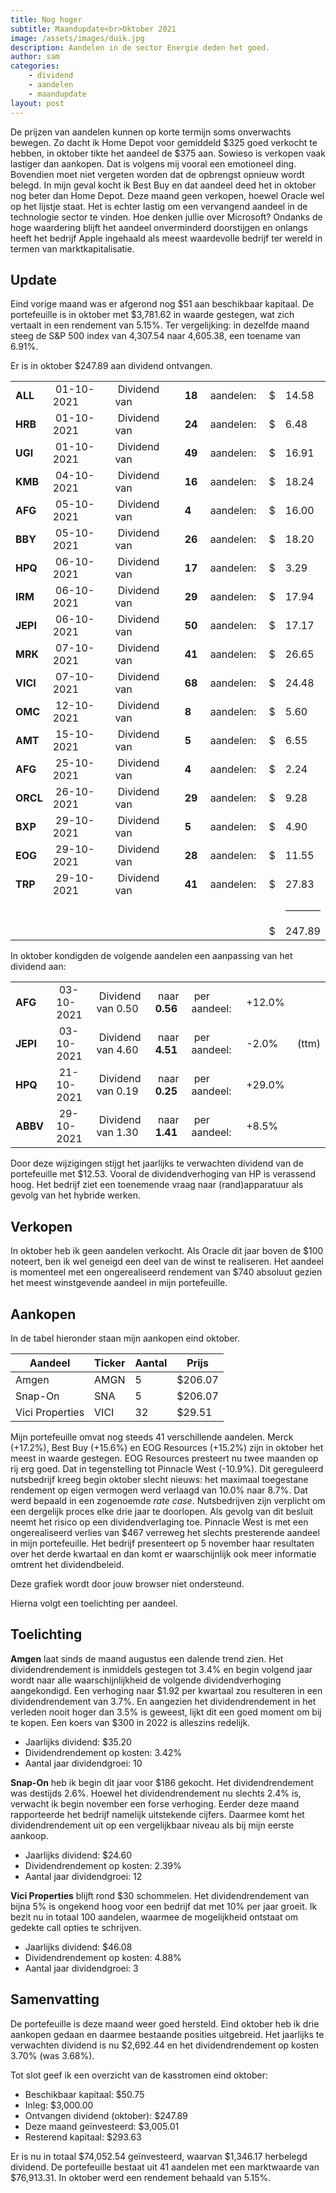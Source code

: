 ```yaml
---
title: Nog hoger
subtitle: Maandupdate<br>Oktober 2021
image: /assets/images/duik.jpg
description: Aandelen in de sector Energie deden het goed.
author: sam
categories:
    - dividend
    - aandelen
    - maandupdate
layout: post
---
```


De prijzen van aandelen kunnen op korte termijn soms onverwachts bewegen. Zo dacht ik Home Depot voor gemiddeld $325 goed verkocht te hebben, in oktober tikte het aandeel de $375 aan. Sowieso is verkopen vaak lastiger dan aankopen. Dat is volgens mij vooral een emotioneel ding. Bovendien moet niet vergeten worden dat de opbrengst opnieuw wordt belegd. In mijn geval kocht ik Best Buy en dat aandeel deed het in oktober nog beter dan Home Depot. Deze maand geen verkopen, hoewel Oracle wel op het lijstje staat. Het is echter lastig om een vervangend aandeel in de technologie sector te vinden. Hoe denken jullie over Microsoft? Ondanks de hoge waardering blijft het aandeel onverminderd doorstijgen en onlangs heeft het bedrijf Apple ingehaald als meest waardevolle bedrijf ter wereld in termen van marktkapitalisatie.

## Update

Eind vorige maand was er afgerond nog $51 aan beschikbaar kapitaal. De portefeuille is in oktober met $3,781.62 in waarde gestegen, wat zich vertaalt in een rendement van 5.15%. Ter vergelijking: in dezelfde maand steeg de S&P 500 index van 4,307.54 naar 4,605.38, een toename van 6.91%.

Er is in oktober $247.89 aan dividend ontvangen.

<div class="blog-list">
  <table>
    <tbody>
      <tr><td><b>ALL</b></td><td>&nbsp;01-10-2021</td><td>&nbsp;Dividend van</td><td>&nbsp;<b>18</b></td><td>&nbsp;aandelen:</td><td>&nbsp;$</td><td>14.58</td></tr>
      <tr><td><b>HRB</b></td><td>&nbsp;01-10-2021</td><td>&nbsp;Dividend van</td><td>&nbsp;<b>24</b></td><td>&nbsp;aandelen:</td><td>&nbsp;$</td><td>6.48</td></tr>
      <tr><td><b>UGI</b></td><td>&nbsp;01-10-2021</td><td>&nbsp;Dividend van</td><td>&nbsp;<b>49</b></td><td>&nbsp;aandelen:</td><td>&nbsp;$</td><td>16.91</td></tr>
      <tr><td><b>KMB</b></td><td>&nbsp;04-10-2021</td><td>&nbsp;Dividend van</td><td>&nbsp;<b>16</b></td><td>&nbsp;aandelen:</td><td>&nbsp;$</td><td>18.24</td></tr>
      <tr><td><b>AFG</b></td><td>&nbsp;05-10-2021</td><td>&nbsp;Dividend van</td><td>&nbsp;<b>4</b></td><td>&nbsp;aandelen:</td><td>&nbsp;$</td><td>16.00</td></tr>
      <tr><td><b>BBY</b></td><td>&nbsp;05-10-2021</td><td>&nbsp;Dividend van</td><td>&nbsp;<b>26</b></td><td>&nbsp;aandelen:</td><td>&nbsp;$</td><td>18.20</td></tr>
      <tr><td><b>HPQ</b></td><td>&nbsp;06-10-2021</td><td>&nbsp;Dividend van</td><td>&nbsp;<b>17</b></td><td>&nbsp;aandelen:</td><td>&nbsp;$</td><td>3.29</td></tr>
      <tr><td><b>IRM</b></td><td>&nbsp;06-10-2021</td><td>&nbsp;Dividend van</td><td>&nbsp;<b>29</b></td><td>&nbsp;aandelen:</td><td>&nbsp;$</td><td>17.94</td></tr>
      <tr><td><b>JEPI</b></td><td>&nbsp;06-10-2021</td><td>&nbsp;Dividend van</td><td>&nbsp;<b>50</b></td><td>&nbsp;aandelen:</td><td>&nbsp;$</td><td>17.17</td></tr>
      <tr><td><b>MRK</b></td><td>&nbsp;07-10-2021</td><td>&nbsp;Dividend van</td><td>&nbsp;<b>41</b></td><td>&nbsp;aandelen:</td><td>&nbsp;$</td><td>26.65</td></tr>
      <tr><td><b>VICI</b></td><td>&nbsp;07-10-2021</td><td>&nbsp;Dividend van</td><td>&nbsp;<b>68</b></td><td>&nbsp;aandelen:</td><td>&nbsp;$</td><td>24.48</td></tr>
      <tr><td><b>OMC</b></td><td>&nbsp;12-10-2021</td><td>&nbsp;Dividend van</td><td>&nbsp;<b>8</b></td><td>&nbsp;aandelen:</td><td>&nbsp;$</td><td>5.60</td></tr>
      <tr><td><b>AMT</b></td><td>&nbsp;15-10-2021</td><td>&nbsp;Dividend van</td><td>&nbsp;<b>5</b></td><td>&nbsp;aandelen:</td><td>&nbsp;$</td><td>6.55</td></tr>
      <tr><td><b>AFG</b></td><td>&nbsp;25-10-2021</td><td>&nbsp;Dividend van</td><td>&nbsp;<b>4</b></td><td>&nbsp;aandelen:</td><td>&nbsp;$</td><td>2.24</td></tr>
      <tr><td><b>ORCL</b></td><td>&nbsp;26-10-2021</td><td>&nbsp;Dividend van</td><td>&nbsp;<b>29</b></td><td>&nbsp;aandelen:</td><td>&nbsp;$</td><td>9.28</td></tr>
      <tr><td><b>BXP</b></td><td>&nbsp;29-10-2021</td><td>&nbsp;Dividend van</td><td>&nbsp;<b>5</b></td><td>&nbsp;aandelen:</td><td>&nbsp;$</td><td>4.90</td></tr>
      <tr><td><b>EOG</b></td><td>&nbsp;29-10-2021</td><td>&nbsp;Dividend van</td><td>&nbsp;<b>28</b></td><td>&nbsp;aandelen:</td><td>&nbsp;$</td><td>11.55</td></tr>
      <tr><td><b>TRP</b></td><td>&nbsp;29-10-2021</td><td>&nbsp;Dividend van</td><td>&nbsp;<b>41</b></td><td>&nbsp;aandelen:</td><td>&nbsp;$</td><td>27.83</td></tr>
	  <tr><td></td><td></td><td></td><td></td><td></td><td></td><td><hr style="background-color:black"></td></tr>
	  <tr><td></td><td></td><td></td><td></td><td></td><td>&nbsp;$</td><td>247.89</td></tr>
    </tbody>
  </table>
</div>

In oktober kondigden de volgende aandelen een aanpassing van het dividend aan:

<div class="blog-list">
  <table>
    <tbody>
	  <tr><td><b>AFG&nbsp;</b></td><td>&nbsp;03-10-2021</td><td>&nbsp;Dividend van 0.50</td><td>&nbsp;naar <b>0.56</b></td><td>&nbsp;per aandeel:</td><td>&nbsp;+12.0%</td><td></td></tr>
	  <tr><td><b>JEPI&nbsp;</b></td><td>&nbsp;03-10-2021</td><td>&nbsp;Dividend van 4.60</td><td>&nbsp;naar <b>4.51</b></td><td>&nbsp;per aandeel:</td><td>&nbsp;-2.0%</td><td>&nbsp;(ttm)</td></tr>
      <tr><td><b>HPQ&nbsp;</b></td><td>&nbsp;21-10-2021</td><td>&nbsp;Dividend van 0.19</td><td>&nbsp;naar <b>0.25</b></td><td>&nbsp;per aandeel:</td><td>&nbsp;+29.0%</td><td></td></tr>
	  <tr><td><b>ABBV&nbsp;</b></td><td>&nbsp;29-10-2021</td><td>&nbsp;Dividend van 1.30</td><td>&nbsp;naar <b>1.41</b></td><td>&nbsp;per aandeel:</td><td>&nbsp;+8.5%</td><td></td></tr>
    </tbody>
  </table>
</div>

Door deze wijzigingen stijgt het jaarlijks te verwachten dividend van de portefeuille met $12.53. Vooral de dividendverhoging van HP is verassend hoog. Het bedrijf ziet een toenemende vraag naar (rand)apparatuur als gevolg van het hybride werken.

## Verkopen

In oktober heb ik geen aandelen verkocht. Als Oracle dit jaar boven de $100 noteert, ben ik wel geneigd een deel van de winst te realiseren. Het aandeel is momenteel met een ongerealiseerd rendement van $740 absoluut gezien het meest winstgevende aandeel in mijn portefeuille.

## Aankopen

In de tabel hieronder staan mijn aankopen eind oktober.

| Aandeel            | Ticker | Aantal | Prijs   |
|--------------------| -------| -------| --------|
| Amgen              | AMGN   | 5      | $206.07 |
| Snap-On            | SNA    | 5      | $206.07 |
| Vici Properties    | VICI   | 32     | $29.51  |

Mijn portefeuille omvat nog steeds 41 verschillende aandelen. Merck (+17.2%), Best Buy (+15.6%) en EOG Resources (+15.2%) zijn in oktober het meest in waarde gestegen. EOG Resources presteert nu twee maanden op rij erg goed. Dat in tegenstelling tot Pinnacle West (-10.9%). Dit gereguleerd nutsbedrijf kreeg begin oktober slecht nieuws: het maximaal toegestane rendement op eigen vermogen werd verlaagd van 10.0% naar 8.7%. Dat werd bepaald in een zogenoemde *rate case*. Nutsbedrijven zijn verplicht om een dergelijk proces elke drie jaar te doorlopen. Als gevolg van dit besluit neemt het risico op een dividendverlaging toe. Pinnacle West is met een ongerealiseerd verlies van $467 verreweg het slechts presterende aandeel in mijn portefeuille. Het bedrijf presenteert op 5 november haar resultaten over het derde kwartaal en dan komt er waarschijnlijk ook meer informatie omtrent het dividendbeleid.

<div class="chart-wrapper">
    <canvas id="weights" width="400" height="200" align="left">Deze grafiek wordt door jouw browser niet ondersteund.</canvas>
</div>
<script src="{{site.baseurl}}/assets/js/charts/2021-11-01-script.js"></script>

Hierna volgt een toelichting per aandeel.

## Toelichting

**Amgen** laat sinds de maand augustus een dalende trend zien. Het dividendrendement is inmiddels gestegen tot 3.4% en begin volgend jaar wordt naar alle waarschijnlijkheid de volgende dividendverhoging aangekondigd. Een verhoging naar $1.92 per kwartaal zou resulteren in een dividendrendement van 3.7%. En aangezien het dividendrendement in het verleden nooit hoger dan 3.5% is geweest, lijkt dit een goed moment om bij te kopen. Een koers van $300 in 2022 is alleszins redelijk.

<ul class="blog-list">
  <li>Jaarlijks dividend: $35.20</li>
  <li>Dividendrendement op kosten: 3.42%</li>
  <li>Aantal jaar dividendgroei: 10</li>
</ul>

**Snap-On** heb ik begin dit jaar voor $186 gekocht. Het dividendrendement was destijds 2.6%. Hoewel het dividendrendement nu slechts 2.4% is, verwacht ik begin november een forse verhoging. Eerder deze maand rapporteerde het bedrijf namelijk uitstekende cijfers. Daarmee komt het dividendrendement uit op een vergelijkbaar niveau als bij mijn eerste aankoop.

<ul class="blog-list">
  <li>Jaarlijks dividend: $24.60</li>
  <li>Dividendrendement op kosten: 2.39%</li>
  <li>Aantal jaar dividendgroei: 12</li>
</ul>

**Vici Properties** blijft rond $30 schommelen. Het dividendrendement van bijna 5% is ongekend hoog voor een bedrijf dat met 10% per jaar groeit. Ik bezit nu in totaal 100 aandelen, waarmee de mogelijkheid ontstaat om gedekte call opties te schrijven.

<ul class="blog-list">
  <li>Jaarlijks dividend: $46.08</li>
  <li>Dividendrendement op kosten: 4.88%</li>
  <li>Aantal jaar dividendgroei: 3</li>
</ul>

## Samenvatting

De portefeuille is deze maand weer goed hersteld. Eind oktober heb ik drie aankopen gedaan en daarmee bestaande posities uitgebreid. Het jaarlijks te verwachten dividend is nu $2,692.44 en het dividendrendement op kosten 3.70% (was 3.68%).

Tot slot geef ik een overzicht van de kasstromen eind oktober:

<ul class="blog-list">
  <li>Beschikbaar kapitaal: $50.75</li>
  <li>Inleg: $3,000.00</li>
  <li>Ontvangen dividend (oktober): $247.89</li>
  <li>Deze maand geïnvesteerd: $3,005.01</li>
  <li>Resterend kapitaal: $293.63</li>
</ul>

Er is nu in totaal $74,052.54 geïnvesteerd, waarvan $1,346.17 herbelegd dividend. De portefeuille bestaat uit 41 aandelen met een marktwaarde van $76,913.31. In oktober werd een rendement behaald van 5.15%.